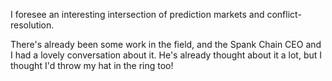 
I foresee an interesting intersection of prediction markets and conflict-resolution.

There's already been some work in the field, and the Spank Chain CEO and I had a lovely conversation about it. He's already thought about it a lot, but I thought I'd throw my hat in the ring too!
